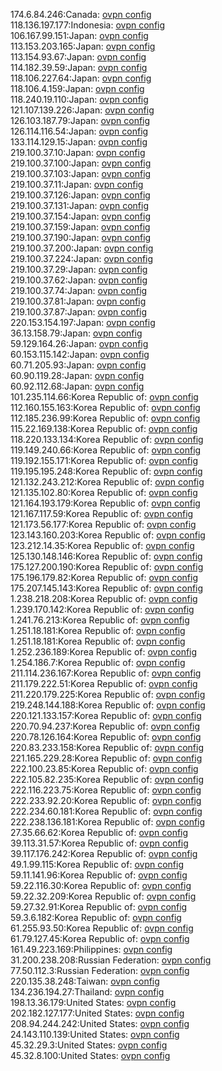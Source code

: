 174.6.84.246:Canada: [ovpn config](vpn/174_6_84_246.ovpn)  
118.136.197.177:Indonesia: [ovpn config](vpn/118_136_197_177.ovpn)  
106.167.99.151:Japan: [ovpn config](vpn/106_167_99_151.ovpn)  
113.153.203.165:Japan: [ovpn config](vpn/113_153_203_165.ovpn)  
113.154.93.67:Japan: [ovpn config](vpn/113_154_93_67.ovpn)  
114.182.39.59:Japan: [ovpn config](vpn/114_182_39_59.ovpn)  
118.106.227.64:Japan: [ovpn config](vpn/118_106_227_64.ovpn)  
118.106.4.159:Japan: [ovpn config](vpn/118_106_4_159.ovpn)  
118.240.19.110:Japan: [ovpn config](vpn/118_240_19_110.ovpn)  
121.107.139.226:Japan: [ovpn config](vpn/121_107_139_226.ovpn)  
126.103.187.79:Japan: [ovpn config](vpn/126_103_187_79.ovpn)  
126.114.116.54:Japan: [ovpn config](vpn/126_114_116_54.ovpn)  
133.114.129.15:Japan: [ovpn config](vpn/133_114_129_15.ovpn)  
219.100.37.10:Japan: [ovpn config](vpn/219_100_37_10.ovpn)  
219.100.37.100:Japan: [ovpn config](vpn/219_100_37_100.ovpn)  
219.100.37.103:Japan: [ovpn config](vpn/219_100_37_103.ovpn)  
219.100.37.11:Japan: [ovpn config](vpn/219_100_37_11.ovpn)  
219.100.37.126:Japan: [ovpn config](vpn/219_100_37_126.ovpn)  
219.100.37.131:Japan: [ovpn config](vpn/219_100_37_131.ovpn)  
219.100.37.154:Japan: [ovpn config](vpn/219_100_37_154.ovpn)  
219.100.37.159:Japan: [ovpn config](vpn/219_100_37_159.ovpn)  
219.100.37.190:Japan: [ovpn config](vpn/219_100_37_190.ovpn)  
219.100.37.200:Japan: [ovpn config](vpn/219_100_37_200.ovpn)  
219.100.37.224:Japan: [ovpn config](vpn/219_100_37_224.ovpn)  
219.100.37.29:Japan: [ovpn config](vpn/219_100_37_29.ovpn)  
219.100.37.62:Japan: [ovpn config](vpn/219_100_37_62.ovpn)  
219.100.37.74:Japan: [ovpn config](vpn/219_100_37_74.ovpn)  
219.100.37.81:Japan: [ovpn config](vpn/219_100_37_81.ovpn)  
219.100.37.87:Japan: [ovpn config](vpn/219_100_37_87.ovpn)  
220.153.154.197:Japan: [ovpn config](vpn/220_153_154_197.ovpn)  
36.13.158.79:Japan: [ovpn config](vpn/36_13_158_79.ovpn)  
59.129.164.26:Japan: [ovpn config](vpn/59_129_164_26.ovpn)  
60.153.115.142:Japan: [ovpn config](vpn/60_153_115_142.ovpn)  
60.71.205.93:Japan: [ovpn config](vpn/60_71_205_93.ovpn)  
60.90.119.28:Japan: [ovpn config](vpn/60_90_119_28.ovpn)  
60.92.112.68:Japan: [ovpn config](vpn/60_92_112_68.ovpn)  
101.235.114.66:Korea Republic of: [ovpn config](vpn/101_235_114_66.ovpn)  
112.160.155.163:Korea Republic of: [ovpn config](vpn/112_160_155_163.ovpn)  
112.185.236.99:Korea Republic of: [ovpn config](vpn/112_185_236_99.ovpn)  
115.22.169.138:Korea Republic of: [ovpn config](vpn/115_22_169_138.ovpn)  
118.220.133.134:Korea Republic of: [ovpn config](vpn/118_220_133_134.ovpn)  
119.149.240.66:Korea Republic of: [ovpn config](vpn/119_149_240_66.ovpn)  
119.192.155.171:Korea Republic of: [ovpn config](vpn/119_192_155_171.ovpn)  
119.195.195.248:Korea Republic of: [ovpn config](vpn/119_195_195_248.ovpn)  
121.132.243.212:Korea Republic of: [ovpn config](vpn/121_132_243_212.ovpn)  
121.135.102.80:Korea Republic of: [ovpn config](vpn/121_135_102_80.ovpn)  
121.164.193.179:Korea Republic of: [ovpn config](vpn/121_164_193_179.ovpn)  
121.167.117.59:Korea Republic of: [ovpn config](vpn/121_167_117_59.ovpn)  
121.173.56.177:Korea Republic of: [ovpn config](vpn/121_173_56_177.ovpn)  
123.143.160.203:Korea Republic of: [ovpn config](vpn/123_143_160_203.ovpn)  
123.212.14.35:Korea Republic of: [ovpn config](vpn/123_212_14_35.ovpn)  
125.130.148.146:Korea Republic of: [ovpn config](vpn/125_130_148_146.ovpn)  
175.127.200.190:Korea Republic of: [ovpn config](vpn/175_127_200_190.ovpn)  
175.196.179.82:Korea Republic of: [ovpn config](vpn/175_196_179_82.ovpn)  
175.207.145.143:Korea Republic of: [ovpn config](vpn/175_207_145_143.ovpn)  
1.238.218.208:Korea Republic of: [ovpn config](vpn/1_238_218_208.ovpn)  
1.239.170.142:Korea Republic of: [ovpn config](vpn/1_239_170_142.ovpn)  
1.241.76.213:Korea Republic of: [ovpn config](vpn/1_241_76_213.ovpn)  
1.251.18.181:Korea Republic of: [ovpn config](vpn/1_251_18_181.ovpn)  
1.251.18.181:Korea Republic of: [ovpn config](vpn/1_251_18_181.ovpn)  
1.252.236.189:Korea Republic of: [ovpn config](vpn/1_252_236_189.ovpn)  
1.254.186.7:Korea Republic of: [ovpn config](vpn/1_254_186_7.ovpn)  
211.114.236.167:Korea Republic of: [ovpn config](vpn/211_114_236_167.ovpn)  
211.179.222.51:Korea Republic of: [ovpn config](vpn/211_179_222_51.ovpn)  
211.220.179.225:Korea Republic of: [ovpn config](vpn/211_220_179_225.ovpn)  
219.248.144.188:Korea Republic of: [ovpn config](vpn/219_248_144_188.ovpn)  
220.121.133.157:Korea Republic of: [ovpn config](vpn/220_121_133_157.ovpn)  
220.70.94.237:Korea Republic of: [ovpn config](vpn/220_70_94_237.ovpn)  
220.78.126.164:Korea Republic of: [ovpn config](vpn/220_78_126_164.ovpn)  
220.83.233.158:Korea Republic of: [ovpn config](vpn/220_83_233_158.ovpn)  
221.165.229.28:Korea Republic of: [ovpn config](vpn/221_165_229_28.ovpn)  
222.100.23.85:Korea Republic of: [ovpn config](vpn/222_100_23_85.ovpn)  
222.105.82.235:Korea Republic of: [ovpn config](vpn/222_105_82_235.ovpn)  
222.116.223.75:Korea Republic of: [ovpn config](vpn/222_116_223_75.ovpn)  
222.233.92.20:Korea Republic of: [ovpn config](vpn/222_233_92_20.ovpn)  
222.234.60.181:Korea Republic of: [ovpn config](vpn/222_234_60_181.ovpn)  
222.238.136.181:Korea Republic of: [ovpn config](vpn/222_238_136_181.ovpn)  
27.35.66.62:Korea Republic of: [ovpn config](vpn/27_35_66_62.ovpn)  
39.113.31.57:Korea Republic of: [ovpn config](vpn/39_113_31_57.ovpn)  
39.117.176.242:Korea Republic of: [ovpn config](vpn/39_117_176_242.ovpn)  
49.1.99.115:Korea Republic of: [ovpn config](vpn/49_1_99_115.ovpn)  
59.11.141.96:Korea Republic of: [ovpn config](vpn/59_11_141_96.ovpn)  
59.22.116.30:Korea Republic of: [ovpn config](vpn/59_22_116_30.ovpn)  
59.22.32.209:Korea Republic of: [ovpn config](vpn/59_22_32_209.ovpn)  
59.27.32.91:Korea Republic of: [ovpn config](vpn/59_27_32_91.ovpn)  
59.3.6.182:Korea Republic of: [ovpn config](vpn/59_3_6_182.ovpn)  
61.255.93.50:Korea Republic of: [ovpn config](vpn/61_255_93_50.ovpn)  
61.79.127.45:Korea Republic of: [ovpn config](vpn/61_79_127_45.ovpn)  
161.49.223.169:Philippines: [ovpn config](vpn/161_49_223_169.ovpn)  
31.200.238.208:Russian Federation: [ovpn config](vpn/31_200_238_208.ovpn)  
77.50.112.3:Russian Federation: [ovpn config](vpn/77_50_112_3.ovpn)  
220.135.38.248:Taiwan: [ovpn config](vpn/220_135_38_248.ovpn)  
134.236.194.27:Thailand: [ovpn config](vpn/134_236_194_27.ovpn)  
198.13.36.179:United States: [ovpn config](vpn/198_13_36_179.ovpn)  
202.182.127.177:United States: [ovpn config](vpn/202_182_127_177.ovpn)  
208.94.244.242:United States: [ovpn config](vpn/208_94_244_242.ovpn)  
24.143.110.139:United States: [ovpn config](vpn/24_143_110_139.ovpn)  
45.32.29.3:United States: [ovpn config](vpn/45_32_29_3.ovpn)  
45.32.8.100:United States: [ovpn config](vpn/45_32_8_100.ovpn)  
